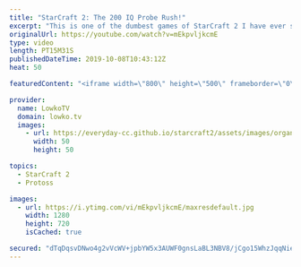 ```yaml
---
title: "StarCraft 2: The 200 IQ Probe Rush!"
excerpt: "This is one of the dumbest games of StarCraft 2 I have ever seen. It's amazing. Amazingly stupid... But fun!  Get more videos & support my work: http://www.patreon.com/lowkotv  If you have an awesome game of StarCraft 2 you would like me to cast, you can submit it to replays@lowko.tv.  My second channel:"
originalUrl: https://youtube.com/watch?v=mEkpvljkcmE
type: video
length: PT15M31S
publishedDateTime: 2019-10-08T10:43:12Z
heat: 50

featuredContent: "<iframe width=\"800\" height=\"500\" frameborder=\"0\" src=\"https://www.youtube.com/embed/mEkpvljkcmE\" allow=\"accelerometer; autoplay; encrypted-media; gyroscope; picture-in-picture\" allowfullscreen></iframe>"

provider:
  name: LowkoTV
  domain: lowko.tv
  images:
    - url: https://everyday-cc.github.io/starcraft2/assets/images/organizations/lowko.tv-50x50.jpg
      width: 50
      height: 50

topics:
  - StarCraft 2
  - Protoss

images:
  - url: https://i.ytimg.com/vi/mEkpvljkcmE/maxresdefault.jpg
    width: 1280
    height: 720
    isCached: true

secured: "dTqDqsvDNwo4g2vVcWV+jpbYW5x3AUWF0gnsLaBL3NBV8/jCgo15WhzJqqNieySrLhcWCoFMzUhWVL84tyWrABDuXAE0jRGtMSd8uqntTzqI0t3XOhaX+E/CTH2/822/9Qr0BgGWPr/7TklxOGnkCMbepkwnNulogCGCiA4NYW3R3TGaqInI5xGj7J4KXFbGpZ7JtWaeTitSNAoEepBp88qiwFfeQqdXgdd4QLdbSsY4jd8031/cZb/QsWlDzO8PzRYYbBHiKvEpchPxP87wppvEUvwZVp/6kBLNEPX2YL3ONEsx805o13iQYbTRDZ1tOaHeB44cAU4KtxE9bwOYXNPjkVHCtLIgWRhalXH/FsQVtPlLrmvaWHSEEydWlm9QRrsc8galjkCT8MAiBvcyi/8EPzSMgTqN/PAzCgY19iaZVEDr89ERRsrX+BZuXWqZ;ONJNHjlTJCwbdVdkGUeKvg=="
---
```


